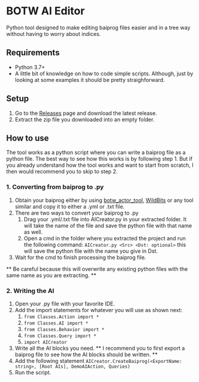 # BOTW AI Editor
Python tool designed to make editing baiprog files easier and in a tree way without having to worry about indices.

## Requirements
* Python 3.7+
* A little bit of knowledge on how to code simple scripts. Although, just by looking at some examples it should be pretty straighforward.

## Setup
1. Go to the [Releases](https://github.com/edgarcantuco/BOTW_AITool/releases) page and download the latest release.
2. Extract the zip file you downloaded into an empty folder.

## How to use
The tool works as a python script where you can write a baiprog file as a python file. The best way to see how this works is by following step 1. But if you already understand how the tool works and want to start from scratch, I then would recommend you to skip to step 2.

### 1. Converting from baiprog to .py
1. Obtain your baiprog either by using [botw_actor_tool](https://github.com/GingerAvalanche/botw_actor_tool), [WildBits](https://github.com/NiceneNerd/Wild-Bits) or any tool similar and copy it to either a .yml or .txt file.
2. There are two ways to convert your baiprog to .py
	1. Drag your .yml/.txt file into AICreator.py in your extracted folder. It will take the name of the file and save the python file with that name as well.
	2. Open a cmd in the folder where you extracted the project and run the following command: `AICreator.py <Src> <Dst: optional>` this will save the python file with the name you give in Dst.
3. Wait for the cmd to finish processing the baiprog file.

** Be careful because this will overwrite any existing python files with the same name as you are extracting. **

### 2. Writing the AI
1. Open your .py file with your favorite IDE.
2. Add the import statements for whatever you will use as shown next:
	1. `from Classes.Action import *`
	2. `from Classes.AI import *`
	3. `from Classes.Behavior import *`
	4. `from Classes.Query import *`
	5. `import AICreator`
3. Write all the AI blocks you need. ** I recommend you to first export a baiprog file to see how the AI blocks should be written. **
4. Add the following statement `AICreator.CreateBaiprog(<ExportName: string>, [Root AIs], DemoAIAction, Queries)`
5. Run the script.